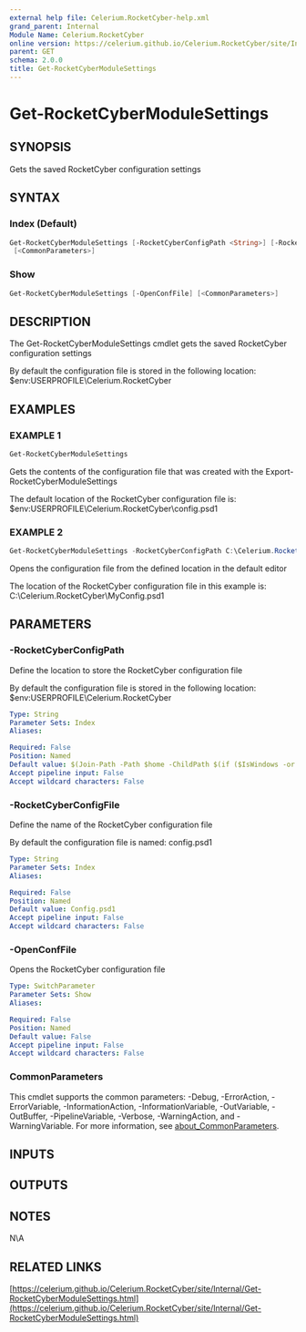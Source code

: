 ```yaml
---
external help file: Celerium.RocketCyber-help.xml
grand_parent: Internal
Module Name: Celerium.RocketCyber
online version: https://celerium.github.io/Celerium.RocketCyber/site/Internal/Get-RocketCyberModuleSettings.html
parent: GET
schema: 2.0.0
title: Get-RocketCyberModuleSettings
---
```


# Get-RocketCyberModuleSettings

## SYNOPSIS
Gets the saved RocketCyber configuration settings

## SYNTAX

### Index (Default)
```powershell
Get-RocketCyberModuleSettings [-RocketCyberConfigPath <String>] [-RocketCyberConfigFile <String>]
 [<CommonParameters>]
```

### Show
```powershell
Get-RocketCyberModuleSettings [-OpenConfFile] [<CommonParameters>]
```

## DESCRIPTION
The Get-RocketCyberModuleSettings cmdlet gets the saved RocketCyber configuration settings

By default the configuration file is stored in the following location:
    $env:USERPROFILE\Celerium.RocketCyber

## EXAMPLES

### EXAMPLE 1
```powershell
Get-RocketCyberModuleSettings
```

Gets the contents of the configuration file that was created with the
Export-RocketCyberModuleSettings

The default location of the RocketCyber configuration file is:
    $env:USERPROFILE\Celerium.RocketCyber\config.psd1

### EXAMPLE 2
```powershell
Get-RocketCyberModuleSettings -RocketCyberConfigPath C:\Celerium.RocketCyber -RocketCyberConfigFile MyConfig.psd1 -OpenConfFile
```

Opens the configuration file from the defined location in the default editor

The location of the RocketCyber configuration file in this example is:
    C:\Celerium.RocketCyber\MyConfig.psd1

## PARAMETERS

### -RocketCyberConfigPath
Define the location to store the RocketCyber configuration file

By default the configuration file is stored in the following location:
    $env:USERPROFILE\Celerium.RocketCyber

```yaml
Type: String
Parameter Sets: Index
Aliases:

Required: False
Position: Named
Default value: $(Join-Path -Path $home -ChildPath $(if ($IsWindows -or $PSEdition -eq 'Desktop') {"Celerium.RocketCyber"}else{".Celerium.RocketCyber"}) )
Accept pipeline input: False
Accept wildcard characters: False
```

### -RocketCyberConfigFile
Define the name of the RocketCyber configuration file

By default the configuration file is named:
    config.psd1

```yaml
Type: String
Parameter Sets: Index
Aliases:

Required: False
Position: Named
Default value: Config.psd1
Accept pipeline input: False
Accept wildcard characters: False
```

### -OpenConfFile
Opens the RocketCyber configuration file

```yaml
Type: SwitchParameter
Parameter Sets: Show
Aliases:

Required: False
Position: Named
Default value: False
Accept pipeline input: False
Accept wildcard characters: False
```

### CommonParameters
This cmdlet supports the common parameters: -Debug, -ErrorAction, -ErrorVariable, -InformationAction, -InformationVariable, -OutVariable, -OutBuffer, -PipelineVariable, -Verbose, -WarningAction, and -WarningVariable. For more information, see [about_CommonParameters](http://go.microsoft.com/fwlink/?LinkID=113216).

## INPUTS

## OUTPUTS

## NOTES
N\A

## RELATED LINKS

[https://celerium.github.io/Celerium.RocketCyber/site/Internal/Get-RocketCyberModuleSettings.html](https://celerium.github.io/Celerium.RocketCyber/site/Internal/Get-RocketCyberModuleSettings.html)

